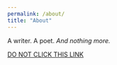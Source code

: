 ```yaml
---
permalink: /about/
title: "About"
---
```


A writer. A poet. *And nothing more.*

[DO NOT CLICK THIS LINK](/secret/)
